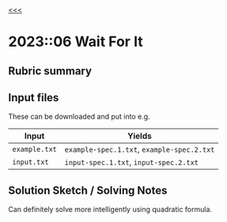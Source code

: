 [<<<](../README.md)

# 2023::06 Wait For It

## Rubric summary

## Input files

These can be downloaded and put into e.g.

| Input         | Yields                                     |
|---------------|--------------------------------------------|
| `example.txt` | `example-spec.1.txt`, `example-spec.2.txt` |
| `input.txt`   | `input-spec.1.txt`, `input-spec.2.txt`     |

## Solution Sketch / Solving Notes

Can definitely solve more intelligently using quadratic formula.